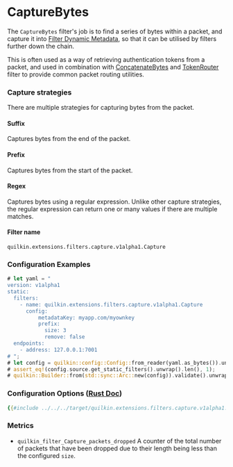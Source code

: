 # CaptureBytes

The `CaptureBytes` filter's job is to find a series of bytes within a packet, and capture it into
[Filter Dynamic Metadata][filter-dynamic-metadata], so that it can be utilised by filters further
down the chain.

This is often used as a way of retrieving authentication tokens from a packet, and used in combination with
[ConcatenateBytes](./concatenate_bytes.md) and
[TokenRouter](token_router.md) filter to provide common packet routing utilities.

### Capture strategies

There are multiple strategies for capturing bytes from the packet.

#### Suffix
Captures bytes from the end of the packet.

#### Prefix
Captures bytes from the start of the packet.

#### Regex
Captures bytes using a regular expression. Unlike other capture strategies,
the regular expression can return one or many values if there are
multiple matches.


#### Filter name
```text
quilkin.extensions.filters.capture.v1alpha1.Capture
```

### Configuration Examples
```rust
# let yaml = "
version: v1alpha1
static:
  filters:
    - name: quilkin.extensions.filters.capture.v1alpha1.Capture
      config:
          metadataKey: myapp.com/myownkey
          prefix:
            size: 3
            remove: false
  endpoints:
    - address: 127.0.0.1:7001
# ";
# let config = quilkin::config::Config::from_reader(yaml.as_bytes()).unwrap();
# assert_eq!(config.source.get_static_filters().unwrap().len(), 1);
# quilkin::Builder::from(std::sync::Arc::new(config)).validate().unwrap();
```

### Configuration Options ([Rust Doc](../../api/quilkin/filters/capture/struct.Config.html))

```yaml
{{#include ../../../target/quilkin.extensions.filters.capture.v1alpha1.yaml}}
```

### Metrics

* `quilkin_filter_Capture_packets_dropped`
  A counter of the total number of packets that have been dropped due to their length being less than the configured
  `size`.

[filter-dynamic-metadata]: ../filters.md#filter-dynamic-metadata
